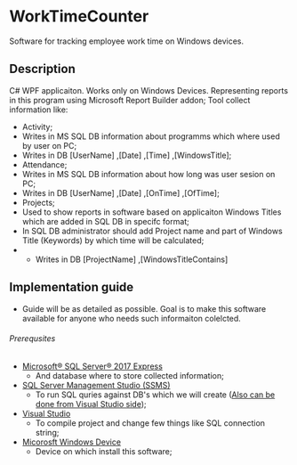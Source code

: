# WorkTimeCounter
Software for tracking employee work time on Windows devices.

## Description
C# WPF applicaiton. Works only on Windows Devices. Representing reports in this program using Microsoft Report Builder addon;
Tool collect information like:
* Activity;
 * Writes in MS SQL DB information about programms which where used by user on PC;
 * Writes in DB [UserName] ,[Date] ,[Time] ,[WindowsTitle];
* Attendance;
 * Writes in MS SQL DB information about how long was user sesion on PC;
 * Writes in DB [UserName] ,[Date] ,[OnTime] ,[OfTime];
* Projects;
 * Used to show reports in software based on applicaiton Windows Titles which are added in SQL DB in specifc format;
 * In SQL DB administrator should add Project name and part of Windows Title (Keywords) by which time will be calculated;
 * * Writes in DB [ProjectName] ,[WindowsTitleContains]
 

## Implementation guide
* Guide will be as detailed as possible. Goal is to make this software available for anyone who needs such informaiton colelcted.

###### Prerequsites
* [Microsoft® SQL Server® 2017 Express](https://www.microsoft.com/en-us/download/details.aspx?id=55994)
  * And database where to store collected information;
* [SQL Server Management Studio (SSMS)](https://docs.microsoft.com/en-us/sql/ssms/download-sql-server-management-studio-ssms?view=sql-server-2017)
  * To run SQL quries against DB's which we will create ([Also can be done from Visual Studio side](https://docs.microsoft.com/en-us/azure/sql-data-warehouse/sql-data-warehouse-query-visual-studio));
* [Visual Studio](https://visualstudio.microsoft.com/)
  * To compile project and change few things like SQL connection string;
* [Micorosft Windows Device](https://lv.wikipedia.org/wiki/Microsoft_Windows)
  * Device on which install this software;
